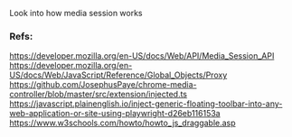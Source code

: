 Look into how media session works

### Refs:
https://developer.mozilla.org/en-US/docs/Web/API/Media_Session_API \
https://developer.mozilla.org/en-US/docs/Web/JavaScript/Reference/Global_Objects/Proxy \
https://github.com/JosephusPaye/chrome-media-controller/blob/master/src/extension/injected.ts \
https://javascript.plainenglish.io/inject-generic-floating-toolbar-into-any-web-application-or-site-using-playwright-d26eb116153a \
https://www.w3schools.com/howto/howto_js_draggable.asp
